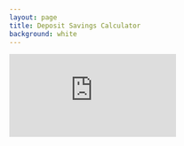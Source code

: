 ```yaml
---
layout: page
title: Deposit Savings Calculator
background: white
---
```


<div>
    <iframe class="deposit-calc" frameborder="0"
        src="https://www.ooba.co.za/calculators/home-loan-deposit-saving-calculator?iframe=true&iftype=nobrand"
        title="Deposit Savings Calculator"></iframe>
</div>